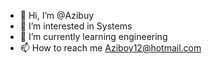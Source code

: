 - 👋 Hi, I’m @Azibuy
- 👀 I’m interested in Systems
- 🌱 I’m currently learning engineering
- 📫 How to reach me Aziboy12@hotmail.com

<!---
Azibuy/Azibuy is a ✨ special ✨ repository because its `README.md` (this file) appears on your GitHub profile.
You can click the Preview link to take a look at your changes.
--->
